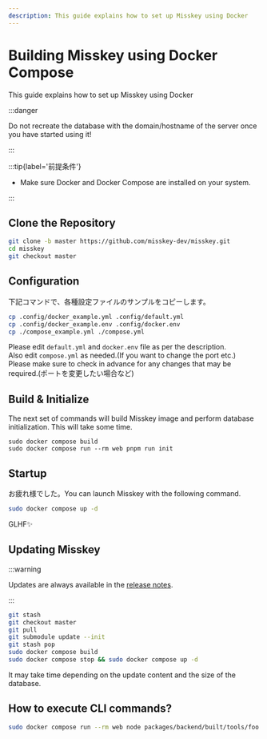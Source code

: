 ```yaml
---
description: This guide explains how to set up Misskey using Docker
---
```


# Building Misskey using Docker Compose

This guide explains how to set up Misskey using Docker

:::danger

Do not recreate the database with the domain/hostname of the server once you have started using it!

:::

:::tip{label='前提条件'}

- Make sure Docker and Docker Compose are installed on your system.

:::

## Clone the Repository

```sh
git clone -b master https://github.com/misskey-dev/misskey.git
cd misskey
git checkout master
```

## Configuration

下記コマンドで、各種設定ファイルのサンプルをコピーします。

```sh
cp .config/docker_example.yml .config/default.yml
cp .config/docker_example.env .config/docker.env
cp ./compose_example.yml ./compose.yml
```

Please edit `default.yml` and `docker.env` file as per the description.\
Also edit `compose.yml` as needed.(If you want to change the port etc.)\
Please make sure to check in advance for any changes that may be required.(ポートを変更したい場合など)

## Build & Initialize

The next set of commands will build Misskey image and perform database initialization. This will take some time.

```shell
sudo docker compose build
sudo docker compose run --rm web pnpm run init
```

## Startup

お疲れ様でした。You can launch Misskey with the following command.

```sh
sudo docker compose up -d
```

GLHF✨

## Updating Misskey

:::warning

Updates are always available in the [release notes](https://github.com/misskey-dev/misskey/blob/master/CHANGELOG.md).

:::

```sh
git stash
git checkout master
git pull
git submodule update --init
git stash pop
sudo docker compose build
sudo docker compose stop && sudo docker compose up -d
```

It may take time depending on the update content and the size of the database.

## How to execute CLI commands?

```sh
sudo docker compose run --rm web node packages/backend/built/tools/foo bar
```
